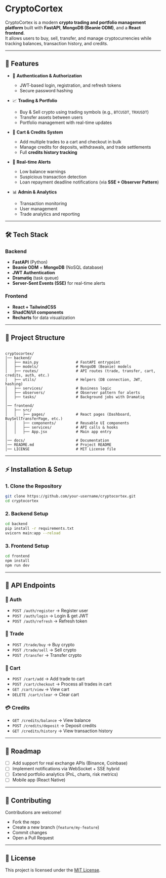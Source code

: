 # CryptoCortex  

CryptoCortex is a modern **crypto trading and portfolio management platform** built with **FastAPI**, **MongoDB (Beanie ODM)**, and a **React frontend**.  
It allows users to buy, sell, transfer, and manage cryptocurrencies while tracking balances, transaction history, and credits.  

---

## 🚀 Features  

- 🔑 **Authentication & Authorization**  
  - JWT-based login, registration, and refresh tokens  
  - Secure password hashing  

- 📈 **Trading & Portfolio**  
  - Buy & Sell crypto using trading symbols (e.g., `BTCUSDT`, `TRXUSDT`)  
  - Transfer assets between users  
  - Portfolio management with real-time updates  

- 🛒 **Cart & Credits System**  
  - Add multiple trades to a cart and checkout in bulk  
  - Manage credits for deposits, withdrawals, and trade settlements  
  - Full **credits history tracking**  

- 🔔 **Real-time Alerts**  
  - Low balance warnings  
  - Suspicious transaction detection  
  - Loan repayment deadline notifications (via **SSE + Observer Pattern**)  

- 📊 **Admin & Analytics**  
  - Transaction monitoring  
  - User management  
  - Trade analytics and reporting  

---

## 🛠️ Tech Stack  

### Backend  
- **FastAPI** (Python)  
- **Beanie ODM** + **MongoDB** (NoSQL database)  
- **JWT Authentication**  
- **Dramatiq** (task queue)  
- **Server-Sent Events (SSE)** for real-time alerts  

### Frontend  
- **React + TailwindCSS**  
- **ShadCN/UI components**  
- **Recharts** for data visualization  

---

## 📂 Project Structure  

```

cryptocortex/
│── backend/
│   ├── main.py                 # FastAPI entrypoint
│   ├── models/                 # MongoDB (Beanie) models
│   ├── routes/                 # API routes (trade, transfer, cart, credits, auth, etc.)
│   ├── utils/                  # Helpers (DB connection, JWT, hashing)
│   ├── services/               # Business logic
│   ├── observers/              # Observer pattern for alerts
│   ├── tasks/                  # Background jobs with Dramatiq
│
│── frontend/
│   ├── src/
│   │   ├── pages/              # React pages (Dashboard, BuySellTransferPage, etc.)
│   │   ├── components/         # Reusable UI components
│   │   ├── services/           # API calls & hooks
│   │   ├── App.jsx             # Main app entry
│
│── docs/                       # Documentation
│── README.md                   # Project README
│── LICENSE                     # MIT License file

````

---

## ⚡ Installation & Setup  

### 1. Clone the Repository  
```bash
git clone https://github.com/your-username/cryptocortex.git
cd cryptocortex
````

### 2. Backend Setup

```bash
cd backend
pip install -r requirements.txt
uvicorn main:app --reload
```

### 3. Frontend Setup

```bash
cd frontend
npm install
npm run dev
```

---

## 📌 API Endpoints

### 🔑 Auth

* `POST /auth/register` → Register user
* `POST /auth/login` → Login & get JWT
* `POST /auth/refresh` → Refresh token

### 💱 Trade

* `POST /trade/buy` → Buy crypto
* `POST /trade/sell` → Sell crypto
* `POST /transfer` → Transfer crypto

### 🛒 Cart

* `POST /cart/add` → Add trade to cart
* `POST /cart/checkout` → Process all trades in cart
* `GET /cart/view` → View cart
* `DELETE /cart/clear` → Clear cart

### 💳 Credits

* `GET /credits/balance` → View balance
* `POST /credits/deposit` → Deposit credits
* `GET /credits/history` → View transaction history

---

## 🔮 Roadmap

* [ ] Add support for real exchange APIs (Binance, Coinbase)
* [ ] Implement notifications via WebSocket + SSE hybrid
* [ ] Extend portfolio analytics (PnL, charts, risk metrics)
* [ ] Mobile app (React Native)

---

## 🤝 Contributing

Contributions are welcome!

* Fork the repo
* Create a new branch (`feature/my-feature`)
* Commit changes
* Open a Pull Request

---

## 📜 License

This project is licensed under the [MIT License](./LICENSE).

